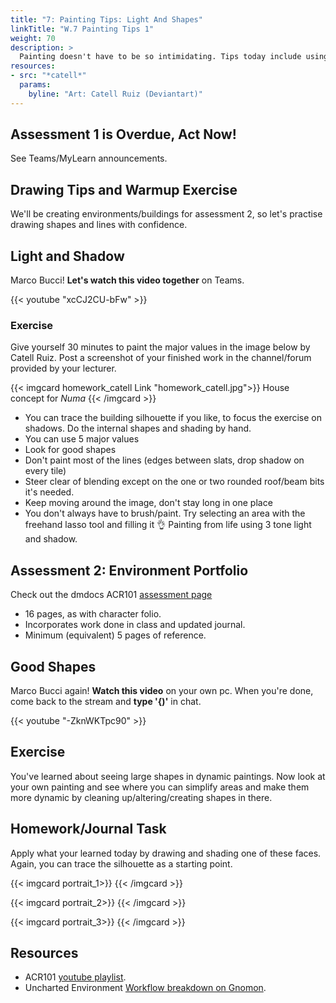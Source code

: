 ```yaml
---
title: "7: Painting Tips: Light And Shapes"
linkTitle: "W.7 Painting Tips 1"
weight: 70
description: >
  Painting doesn't have to be so intimidating. Tips today include using simple tones to maximum effect, and knowing how certain "good" aka dynamic shapes can make paintings more engaging. Also: Assessment 2.
resources:
- src: "*catell*"
  params:
    byline: "Art: Catell Ruiz (Deviantart)"
---
```


## Assessment 1 is Overdue, Act Now!
See Teams/MyLearn announcements.

## Drawing Tips and Warmup Exercise
We'll be creating environments/buildings for assessment 2, so let's practise drawing shapes and lines with confidence.

## Light and Shadow

Marco Bucci! **Let's watch this video together** on Teams.

{{< youtube "xcCJ2CU-bFw" >}}

### Exercise

Give yourself 30 minutes to paint the major values in the image below by Catell Ruiz. Post a screenshot of your finished work in the channel/forum provided by your lecturer.

{{< imgcard homework_catell Link "homework_catell.jpg">}}
House concept for <i>Numa</i>
{{< /imgcard >}}

* You can trace the building silhouette if you like, to focus the exercise on shadows. Do the internal shapes and shading by hand.
* You can use 5 major values
* Look for good shapes
* Don't paint most of the lines (edges between slats, drop shadow on every tile)
* Steer clear of blending except on the one or two rounded roof/beam bits it's needed. 
* Keep moving around the image, don't stay long in one place
* You don't always have to brush/paint. Try selecting an area with the freehand lasso tool and filling it 👌
Painting from life using 3 tone light and shadow. 

## Assessment 2: Environment Portfolio

Check out the dmdocs ACR101 [assessment page](../assessments/#assessment-2-environment-portfolio)

* 16 pages, as with character folio.
* Incorporates work done in class and updated journal.
* Minimum (equivalent) 5 pages of reference.
  
## Good Shapes

Marco Bucci again! **Watch this video** on your own pc. When you're done, come back to the stream and **type '{)'** in chat.

{{< youtube "-ZknWKTpc90" >}}

## Exercise

You've learned about seeing large shapes in dynamic paintings. Now look at your own painting and see where you can simplify areas and make them more dynamic by cleaning up/altering/creating shapes in there. 

## Homework/Journal Task

Apply what your learned today by drawing and shading one of these faces. Again, you can trace the silhouette as a starting point.

{{< imgcard portrait_1>}}
{{< /imgcard >}}

{{< imgcard portrait_2>}}
{{< /imgcard >}}

{{< imgcard portrait_3>}}
{{< /imgcard >}}


## Resources

* ACR101 [youtube playlist](https://www.youtube.com/playlist?list=PLfWza-ietxyyBRsQdwrhGV7ymiKaGwbpz).
* Uncharted Environment [Workflow breakdown on Gnomon](https://www.gnomon.edu/blog/discover-naughty-dog-s-environment-art-workflow-for-uncharted-4).


